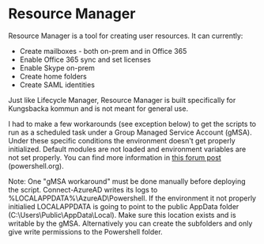 # Resource Manager

Resource Manager is a tool for creating user resources. It can currently:
* Create mailboxes - both on-prem and in Office 365
* Enable Office 365 sync and set licenses
* Enable Skype on-prem
* Create home folders
* Create SAML identities

Just like Lifecycle Manager, Resource Manager is built specifically for Kungsbacka kommun and is not meant for general use.

I had to make a few workarounds (see exception below) to get the scripts to run as a scheduled task under a Group Managed Service Account (gMSA).
Under these specific conditions the environment doesn't get properly initialized. Default modules are not loaded and 
environment variables are not set properly. You can find more information in
[this forum post](https://powershell.org/forums/topic/command-exist-and-does-not-exist-at-the-same-time/#post-58156) (powershell.org).

Note: One "gMSA workaround" must be done manually before deploying the script. Connect-AzureAD writes its logs to
%LOCALAPPDATA%\AzureAD\Powershell. If the environment it not properly initialied LOCALAPPDATA is going to point
to the public AppData folder (C:\Users\Public\AppData\Local). Make sure this location exists and is writable by
the gMSA. Alternatively you can create the subfolders and only give write permissions to the Powershell folder.
